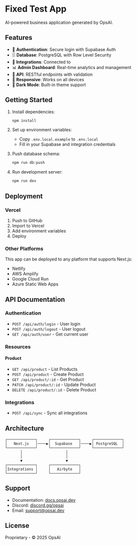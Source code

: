 # Fixed Test App

AI-powered business application generated by OpsAI.

## Features

- 🔐 **Authentication**: Secure login with Supabase Auth
- 🗄️ **Database**: PostgreSQL with Row Level Security
- 🔌 **Integrations**: Connected to 
- 📊 **Admin Dashboard**: Real-time analytics and management
- 🚀 **API**: RESTful endpoints with validation
- 📱 **Responsive**: Works on all devices
- 🌙 **Dark Mode**: Built-in theme support

## Getting Started

1. Install dependencies:
   ```bash
   npm install
   ```

2. Set up environment variables:
   - Copy `.env.local.example` to `.env.local`
   - Fill in your Supabase and integration credentials

3. Push database schema:
   ```bash
   npm run db:push
   ```

4. Run development server:
   ```bash
   npm run dev
   ```

## Deployment

### Vercel

1. Push to GitHub
2. Import to Vercel
3. Add environment variables
4. Deploy

### Other Platforms

This app can be deployed to any platform that supports Next.js:
- Netlify
- AWS Amplify
- Google Cloud Run
- Azure Static Web Apps

## API Documentation

### Authentication

- `POST /api/auth/login` - User login
- `POST /api/auth/logout` - User logout
- `GET /api/auth/user` - Get current user

### Resources


#### Product

- `GET /api/product` - List Products
- `POST /api/product` - Create Product
- `GET /api/product/:id` - Get Product
- `PATCH /api/product/:id` - Update Product
- `DELETE /api/product/:id` - Delete Product


### Integrations

- `POST /api/sync` - Sync all integrations


## Architecture

```
┌─────────────┐     ┌─────────────┐     ┌─────────────┐
│   Next.js   │────▶│  Supabase   │────▶│ PostgreSQL  │
└─────────────┘     └─────────────┘     └─────────────┘
       │                    │
       │                    │
       ▼                    ▼
┌─────────────┐     ┌─────────────┐
│Integrations │     │   Airbyte   │
└─────────────┘     └─────────────┘
```

## Support

- Documentation: [docs.opsai.dev](https://docs.opsai.dev)
- Discord: [discord.gg/opsai](https://discord.gg/opsai)
- Email: support@opsai.dev

## License

Proprietary - © 2025 OpsAI
